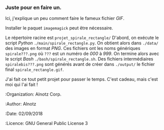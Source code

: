 ### Juste pour en faire un.

Ici, j'explique un peu comment faire le fameux fichier *GIF*.

Installer le paquet `imagemagick` peut être nécessaire.

Le répertoire racine est `projet_spirale_rectangle/`
D'abord, on exécute le script *Python* `./main/spirale_rectangle.py`.
On obtient alors dans `./data/` des images en format *PNG*. Ces 
fichiers ont les noms génériques `spirale???.png` où `???` est un 
numéro de *000* à *999*.
On termine alors avec le script *Bash* `./bash/spirale_rectangle.sh`.
Des fichiers intermédiaires `spiralebis???.png` sont générés avant 
de créer dans `./output/` le fichier final `spirale_rectangle.gif`.

J'ai fait ce tout petit projet pour passer le temps. C'est cadeau, 
mais c'est moi qui l'ai fait !

:Organization: Alnotz Corp.

:Author: Alnotz

:Date: 02/09/2018

:Licence: GNU General Public License 3
